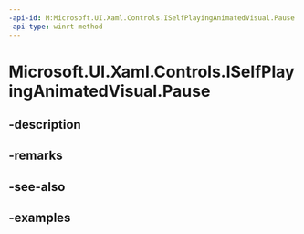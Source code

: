 ```yaml
---
-api-id: M:Microsoft.UI.Xaml.Controls.ISelfPlayingAnimatedVisual.Pause
-api-type: winrt method
---
```


# Microsoft.UI.Xaml.Controls.ISelfPlayingAnimatedVisual.Pause

<!--
public void Pause ();
-->


## -description

## -remarks

## -see-also

## -examples


